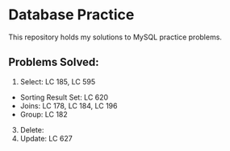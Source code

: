 # Database Practice
This repository holds my solutions to MySQL practice problems.
## Problems Solved:
1. Select: LC 185, LC 595
  * Sorting Result Set: LC 620
  * Joins: LC 178, LC 184, LC 196
  * Group: LC 182
3. Delete:
5. Update: LC 627
